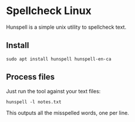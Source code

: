 # Spellcheck Linux

Hunspell is a simple unix utility to spellcheck text. 

## Install

    sudo apt install hunspell hunspell-en-ca

## Process files

Just run the tool against your text files: 

    hunspell -l notes.txt

This outputs all the misspelled words, one per line. 


